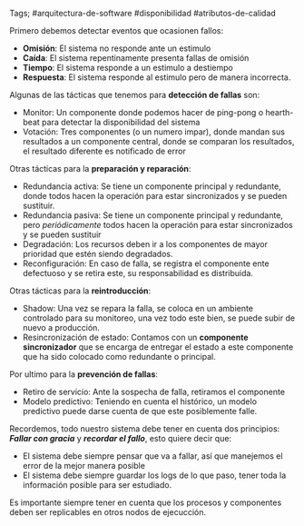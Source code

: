 Tags; #arquitectura-de-software #disponibilidad #atributos-de-calidad 

Primero debemos detectar eventos que ocasionen fallos:

- **Omisión**: El sistema no responde ante un estimulo
- **Caída**: El sistema repentinamente presenta fallas de omisión
- **Tiempo**: El sistema responde a un estimulo a destiempo
- **Respuesta**: El sistema responde al estimulo pero de manera incorrecta.

Algunas de las tácticas que tenemos para **detección de fallas** son:

- Monitor: Un componente donde podemos hacer de ping-pong o hearth-beat para detectar la disponibilidad del sistema
- Votación: Tres componentes (o un numero impar), donde mandan sus resultados a un componente central, donde se comparan los resultados, el resultado diferente es notificado de error

Otras tácticas para la **preparación y reparación**:

- Redundancia activa:  Se tiene un componente principal y redundante, donde todos hacen la operación para estar sincronizados y se pueden sustituir.
- Redundancia pasiva: Se tiene un componente principal y redundante, pero *periódicamente* todos hacen la operación para estar sincronizados y se pueden sustituir
- Degradación: Los recursos deben ir a los componentes de mayor prioridad que estén siendo degradados.
- Reconfiguración: En caso de falla, se registra el componente ente defectuoso y se retira este, su responsabilidad es distribuida.

Otras tácticas para la **reintroducción**:
- Shadow: Una vez se repara la falla, se coloca en un ambiente controlado para su monitoreo, una vez todo este bien, se puede subir de nuevo a producción.
- Resincronización de estado: Contamos con un **componente sincronizador** que se encarga de entregar el estado a este componente que ha sido colocado como redundante o principal.

Por ultimo para la **prevención de fallas**:

- Retiro de servicio: Ante la sospecha de falla, retiramos el componente
- Modelo predictivo: Teniendo en cuenta el histórico, un modelo predictivo puede darse cuenta de que este posiblemente falle. 

Recordemos, todo nuestro sistema debe tener en cuenta dos principios: ***Fallar con gracia*** y ***recordar el fallo***, esto quiere decir que:

- El sistema debe siempre pensar que va a fallar, así que manejemos el error de la mejor manera posible
- El sistema debe siempre guardar los logs de lo que paso, tener toda la información posible para ser estudiado.

Es importante siempre tener en cuenta que los procesos y componentes deben ser replicables en otros nodos de ejecucción.